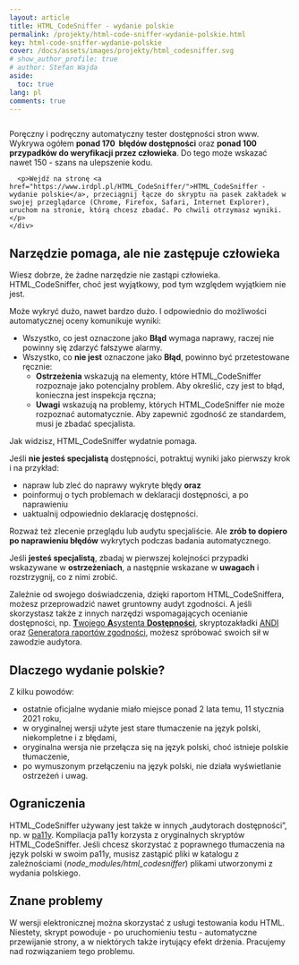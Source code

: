 ```yaml
---
layout: article
title: HTML_CodeSniffer - wydanie polskie
permalink: /projekty/html-code-sniffer-wydanie-polskie.html
key: html-code-sniffer-wydanie-polskie
cover: /docs/assets/images/projekty/html_codesniffer.svg
# show_author_profile: true
# author: Stefan Wajda
aside:
  toc: true
lang: pl 
comments: true 
---
```


<div class="item">
  <div class="item__image">
    <img class="image image--lg" src="../docs/assets/images/projekty/html_codesniffer.svg" alt=""/>
  </div>
  <div class="item__content">
     <div class="item__description">
      <p>Poręczny i podręczny automatyczny tester dostępności stron www. Wykrywa ogółem <strong>ponad 170&nbsp; błędów dostępności</strong> oraz <strong>ponad 100 przypadków do weryfikacji przez człowieka</strong>. Do&nbsp;tego może wskazać nawet 150 - szans na ulepszenie kodu.</p>
	  
	  <p>Wejdź na stronę <a href="https://www.irdpl.pl/HTML_CodeSniffer/">HTML_CodeSniffer - wydanie polskie</a>, przeciągnij łącze do skryptu na pasek zakładek w swojej przeglądarce (Chrome, Firefox, Safari, Internet Explorer), uruchom na stronie, którą chcesz zbadać. Po chwili otrzymasz wyniki.</p> 
    </div>
  </div>
</div>

<!--more-->

## Narzędzie pomaga, ale nie zastępuje człowieka 

Wiesz dobrze, że żadne narzędzie nie zastąpi człowieka. HTML_CodeSniffer, choć jest wyjątkowy, pod tym względem wyjątkiem nie jest.

Może wykryć dużo, nawet bardzo dużo. I odpowiednio do możliwości automatycznej oceny komunikuje wyniki:

- Wszystko, co jest oznaczone jako **Błąd** wymaga naprawy, raczej nie powinny się zdarzyć fałszywe alarmy.
- Wszystko, co **nie jest** oznaczone jako **Błąd**, powinno być przetestowane ręcznie:
  - **Ostrzeżenia** wskazują na elementy, które HTML_CodeSniffer rozpoznaje jako potencjalny problem. Aby określić, czy jest to błąd, konieczna jest inspekcja ręczna;
  - **Uwagi** wskazują na problemy, których HTML_CodeSniffer nie może rozpoznać automatycznie. Aby zapewnić zgodność ze standardem, musi je zbadać specjalista.  

Jak widzisz, HTML_CodeSniffer wydatnie pomaga. 

Jeśli **nie jesteś specjalistą** dostępności, potraktuj wyniki jako pierwszy krok i na przykład:

- napraw lub zleć do naprawy wykryte błędy **oraz**
- poinformuj o tych problemach w deklaracji dostępności, a po naprawieniu
- uaktualnij odpowiednio deklarację dostępności.

Rozważ też zlecenie przeglądu lub audytu specjaliście. Ale **zrób to dopiero po naprawieniu błędów** wykrytych podczas badania automatycznego. 

Jeśli **jesteś specjalistą**, zbadaj w pierwszej kolejności przypadki wskazywane w **ostrzeżeniach**, a następnie wskazane w&nbsp;**uwagach** i rozstrzygnij, co z nimi zrobić. 

Zależnie od swojego doświadczenia, dzięki raportom HTML_CodeSniffera, możesz przeprowadzić nawet gruntowny audyt zgodności. A jeśli skorzystasz także z innych narzędzi wspomagających ocenianie dostępności, np. [**T**wojego **A**systenta **Dostępności**](https://tad.lepszyweb.pl), skryptozakładki [ANDI](https://lepszyweb.pl/andi) oraz [Generatora raportów zgodności](https://raport.lepszyweb.pl), możesz spróbować swoich sił w zawodzie audytora.

## Dlaczego wydanie polskie?

Z kilku powodów:

- ostatnie oficjalne wydanie miało miejsce ponad 2 lata temu, 11 stycznia 2021 roku,
- w oryginalnej wersji użyte jest stare tłumaczenie na język polski, niekompletne i z błędami,
- oryginalna wersja nie przełącza się na język polski, choć istnieje polskie tłumaczenie,
- po wymuszonym przełączeniu na język polski, nie działa wyświetlanie ostrzeżeń i uwag. 

## Ograniczenia 

HTML_CodeSniffer używany jest także w innych „audytorach dostępności”, np. w [pa11y](https://pa11y.org/). Kompilacja pa11y korzysta z&nbsp;oryginalnych skryptów HTML_CodeSniffer. Jeśli chcesz skorzystać z poprawnego tłumaczenia na język polski w swoim pa11y, musisz zastąpić pliki w katalogu z zależnościami (*node_modules/html_codesniffer*) plikami utworzonymi z wydania polskiego. 

## Znane problemy
W wersji elektronicznej można skorzystać z usługi testowania kodu HTML. Niestety, skrypt powoduje - po uruchomieniu testu - automatyczne przewijanie strony, a w niektórych także irytujący efekt drżenia. Pracujemy nad rozwiązaniem tego problemu.   
   
